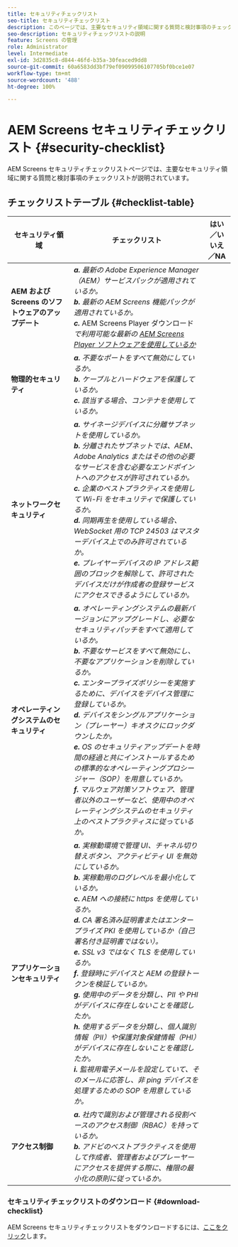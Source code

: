 ```yaml
---
title: セキュリティチェックリスト
seo-title: セキュリティチェックリスト
description: このページでは、主要なセキュリティ領域に関する質問と検討事項のチェックリストが説明されています。
seo-description: セキュリティチェックリストの説明
feature: Screens の管理
role: Administrator
level: Intermediate
exl-id: 3d2835c8-d844-46fd-b35a-30feaced9dd8
source-git-commit: 60a6583dd3bf79ef09099506107705bf0bce1e07
workflow-type: tm+mt
source-wordcount: '488'
ht-degree: 100%

---
```


# AEM Screens セキュリティチェックリスト {#security-checklist}

AEM Screens セキュリティチェックリストページでは、主要なセキュリティ領域に関する質問と検討事項のチェックリストが説明されています。

## チェックリストテーブル {#checklist-table}

| **セキュリティ領域** | **チェックリスト** | **はい／いいえ／NA** |
|---|---|---|
| **AEM および Screens のソフトウェアのアップデート** | ***a.*** *最新の Adobe Experience Manager（AEM）サービスパックが適用されているか。* <br>***b.*** *最新の AEM Screens 機能パックが適用されているか。* <br>***c.*** AEM Screens Player ダウンロード&#x200B;*で利用可能な最新の [AEM Screens Player ソフトウェアを使用しているか](https://download.macromedia.com/screens/)* |
| **物理的セキュリティ** | ***a.*** *不要なポートをすべて無効にしているか。* <br>***b.*** *ケーブルとハードウェアを保護しているか。* <br>***c.*** *該当する場合、コンテナを使用しているか。* |
| **ネットワークセキュリティ** | ***a.*** *サイネージデバイスに分離サブネットを使用しているか。* <br>***b.*** *分離されたサブネットでは、AEM、Adobe Analytics またはその他の必要なサービスを含む必要なエンドポイントへのアクセスが許可されているか。* <br>***c.*** *企業のベストプラクティスを使用して Wi-Fi をセキュリティで保護しているか。* <br>***d.*** *同期再生を使用している場合、WebSocket 用の TCP 24503 はマスターデバイス上でのみ許可されているか。* <br>***e.*** *プレイヤーデバイスの IP アドレス範囲のブロックを解除して、許可されたデバイスだけが作成者の登録サービスにアクセスできるようにしているか。* |
| **オペレーティングシステムのセキュリティ** | ***a.*** *オペレーティングシステムの最新バージョンにアップグレードし、必要なセキュリティパッチをすべて適用しているか。* <br>***b.*** *不要なサービスをすべて無効にし、不要なアプリケーションを削除しているか。* <br>***c.*** *エンタープライズポリシーを実施するために、デバイスをデバイス管理に登録しているか。* <br>***d.*** *デバイスをシングルアプリケーション（プレーヤー）キオスクにロックダウンしたか。* <br>***e.*** *OS のセキュリティアップデートを時間の経過と共にインストールするための標準的なオペレーティングプロシージャー（SOP）を用意しているか。*<br>***f.*** *マルウェア対策ソフトウェア、管理者以外のユーザーなど、使用中のオペレーティングシステムのセキュリティ上のベストプラクティスに従っているか。* |
| **アプリケーションセキュリティ** | ***a.*** *実稼動環境で管理 UI、チャネル切り替えボタン、アクティビティ UI を無効にしているか。* <br>***b.*** *実稼動用のログレベルを最小化しているか。* <br>***c.*** *AEM への接続に https を使用しているか。* <br>***d.*** *CA 署名済み証明書またはエンタープライズ PKI を使用しているか（自己署名付き証明書ではない）。*<br>***e.*** *SSL v3 ではなく TLS を使用しているか。*<br>***f.*** *登録時にデバイスと AEM の登録トークンを検証しているか。*<br> ***g.*** *使用中のデータを分類し、PII や PHI がデバイスに存在しないことを確認したか。*<br> ***h.*** *使用するデータを分類し、個人識別情報（PII）や保護対象保健情報（PHI）がデバイスに存在しないことを確認したか。*<br> ***i.*** *監視用電子メールを設定していて、そのメールに応答し、非 ping デバイスを処理するための SOP を用意しているか。* |
| **アクセス制御** | ***a.*** *社内で識別および管理される役割ベースのアクセス制御（RBAC）を持っているか。* <br>***b.*** *アドビのベストプラクティスを使用して作成者、管理者およびプレーヤーにアクセスを提供する際に、権限の最小化の原則に従っているか。* |

### セキュリティチェックリストのダウンロード {#download-checklist}

AEM Screens セキュリティチェックリストをダウンロードするには、[ここをクリック](/help/user-guide/assets/AEMScreens-SecurityChecklist.pdf)します。
